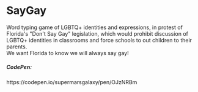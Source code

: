 <h1> SayGay </h1>
<p> Word typing game of LGBTQ+ identities and expressions, in protest of Florida's "Don't Say Gay" legislation, which would prohibit discussion of LGBTQ+ identities in classrooms and force schools to out children to their parents. </br> We want Florida to know we will always say gay! </br>

<h5> CodePen: </h5>
https://codepen.io/supermarsgalaxy/pen/OJzNRBm
</p>
